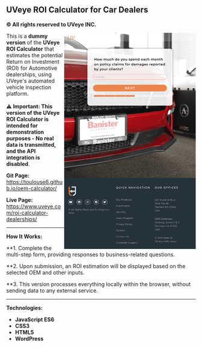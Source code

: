 ## UVeye ROI Calculator for Car Dealers
**© All rights reserved to UVeye INC.**

<img align="right" src="assets/calculator-main.png" alt="calculator-main" width="350">

This is a **dummy version** of the **UVeye ROI Calculator** that estimates the potential Return on Investment (ROI) for Automotive dealerships, using UVeye's automated vehicle inspection platform.
<br><br>
**⚠️ Important: This version of the UVeye ROI Calculator is intended for demonstration purposes - No real data is transmitted, and the API integration is disabled**.

**Git Page:** 
<br>https://toulouse6.github.io/oem-calculator/

**Live Page:** 
<br>https://www.uveye.com/roi-calculator-dealerships/

---

**How It Works:**

**1. Complete the multi-step form, providing responses to business-related questions.
 
**2. Upon submission, an ROI estimation will be displayed based on the selected OEM and other inputs.

**3. This version processes everything locally within the browser, without sending data to any external service.

---

**Technologies:**

- **JavaScript ES6**
- **CSS3**
- **HTML5**
- **WordPress**
